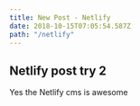 ```yaml
---
title: New Post - Netlify
date: 2018-10-15T07:05:54.587Z
path: "/netlify"
---
```

## Netlify post try 2

Yes the Netlify cms is awesome
